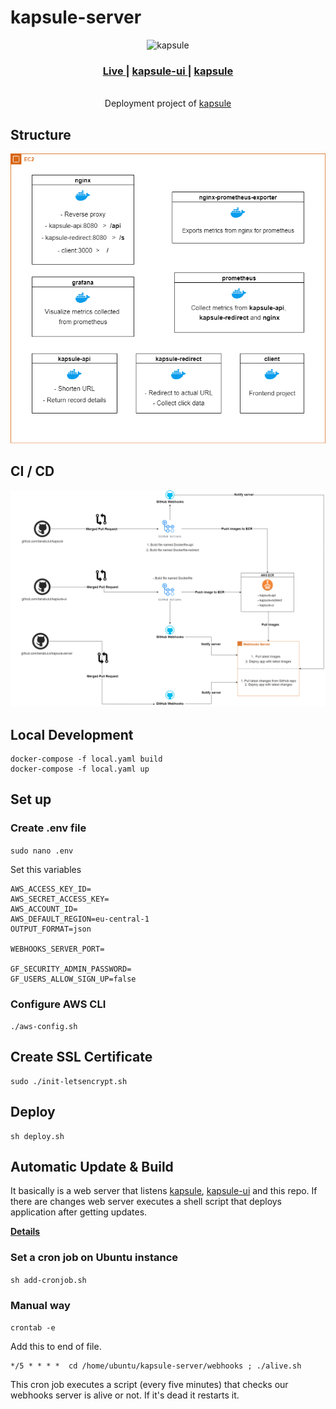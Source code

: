 <h1 >kapsule-server</h1>

<div align="center">
  <img src="https://github.com/berabulut/kapsule/blob/main/web/static/logo.png?raw=true" alt="kapsule" />
  <h3>
    <a href="https://kapsule.click/"  target="_blank">
      Live
    </a>
    <span> | </span>
    <a href="https://github.com/berabulut/kapsule-ui"  target="_blank">
      kapsule-ui
     </a>
    <span> | </span>
    <a href="https://github.com/berabulut/kapsule"  target="_blank">
      kapsule
    </a>
  </h3><br>
  Deployment project of 
      <a href="https://github.com/berabulut/kapsule" rel="noopener noreferrer" target="_blank">
      kapsule
    </a> 
</div>


## Structure

![structure](./structure.png)

## CI / CD

![structure](./ci-cd.png)


## Local Development

```
docker-compose -f local.yaml build
docker-compose -f local.yaml up
```

## Set up

### Create .env file

`sudo nano .env`

Set this variables

```
AWS_ACCESS_KEY_ID=
AWS_SECRET_ACCESS_KEY=
AWS_ACCOUNT_ID=
AWS_DEFAULT_REGION=eu-central-1
OUTPUT_FORMAT=json

WEBHOOKS_SERVER_PORT=

GF_SECURITY_ADMIN_PASSWORD=
GF_USERS_ALLOW_SIGN_UP=false
```

### Configure AWS CLI

`./aws-config.sh`

## Create SSL Certificate

```
sudo ./init-letsencrypt.sh
```

## Deploy

```
sh deploy.sh
```

## Automatic Update & Build

It basically is a web server that listens [kapsule](https://github.com/berabulut/kapsule), [kapsule-ui](https://github.com/berabulut/kapsule-ui) and this repo. If there are changes web server executes a shell script that deploys application after getting updates.

[**Details**](https://github.com/berabulut/kapsule-server/tree/main/webhooks)

### Set a cron job on Ubuntu instance

`sh add-cronjob.sh`

### Manual way

`crontab -e`

Add this to end of file.

```
*/5 * * * *  cd /home/ubuntu/kapsule-server/webhooks ; ./alive.sh
```

This cron job executes a script (every five minutes) that checks our webhooks server is alive or not. If it's dead it restarts it.
